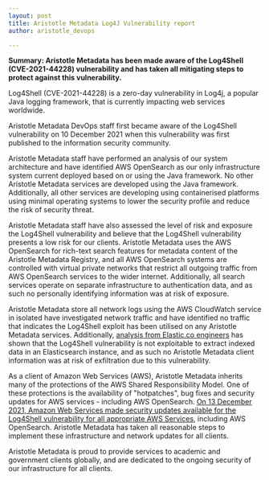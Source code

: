 ```yaml
---
layout: post
title: Aristotle Metadata Log4J Vulnerability report
author: aristotle_devops

---
```


**Summary: Aristotle Metadata has been made aware of the Log4Shell (CVE-2021-44228) vulnerability and has taken all mitigating steps to protect against this vulnerability.**

Log4Shell (CVE-2021-44228) is a zero-day vulnerability in Log4j, a popular Java logging framework, that is currently impacting web services worldwide.

Aristotle Metadata DevOps staff first became aware of the Log4Shell vulnerability on 10 December 2021 when this vulnerability was first published to the information security community.

Aristotle Metadata staff have performed an analysis of our system architecture and have identified AWS OpenSearch as our only infrastructure system current deployed based on or using the Java framework. No other Aristotle Metadata services are developed using the Java framework. Additionally, all other services are developing using containerised platforms using minimal operating systems to lower the security profile and reduce the risk of security threat.

Aristotle Metadata staff have also assessed the level of risk and exposure the Log4Shell vulnerability and believe that the Log4Shell vulnerability presents a low risk for our clients. Aristotle Metadata uses the AWS OpenSearch for rich-text search features for metadata content of the Aristotle Metadata Registry, and all AWS OpenSearch systems are controlled with virtual private networks that restrict all outgoing traffic from AWS OpenSearch services to the wider internet. Additionally, all search services operate on separate infrastructure to authentication data, and as such no personally identifying information was at risk of exposure.

Aristotle Metadata store all network logs using the AWS CloudWatch service in isolated have investigated network traffic and have identified no traffic that indicates the Log4Shell exploit has been utilised on any Aristotle Metadata services. Additionally, [analysis from Elastic.co engineers](https://xeraa.net/blog/2021_mitigate-log4j2-log4shell-elasticsearch/) has shown that the Log4Shell vulnerability is not exploitable to extract indexed data in an Elasticsearch instance, and as such no Aristotle Metadata client information was at risk of exfiltration due to this vulnerability.

As a client of Amazon Web Services (AWS), Aristotle Metadata inherits many of the protections of the AWS Shared Responsibility Model. One of these protections is the availability of "hotpatches", bug fixes and security updates for AWS services - including AWS OpenSearch. [On 13 December 2021, Amazon Web Services made security updates available for the Log4Shell vulnerability for all appropriate AWS Services](https://aws.amazon.com/blogs/security/using-aws-security-services-to-protect-against-detect-and-respond-to-the-log4j-vulnerability/), including AWS OpenSearch. Aristotle Metadata has taken all reasonable steps to implement these infrastructure and network updates for all clients.

Aristotle Metadata is proud to provide services to academic and government clients globally, and are dedicated to the ongoing security of our infrastructure for all clients.
